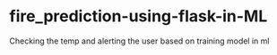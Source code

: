 # fire_prediction-using-flask-in-ML
Checking the temp and alerting the user based on training model in ml
